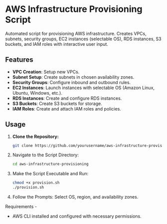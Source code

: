 # AWS Infrastructure Provisioning Script

Automated script for provisioning AWS infrastructure. Creates VPCs, subnets, security groups, EC2 instances (selectable OS), RDS instances, S3 buckets, and IAM roles with interactive user input.

## Features

- **VPC Creation**: Setup new VPCs.
- **Subnet Setup**: Create subnets in chosen availability zones.
- **Security Groups**: Configure inbound and outbound rules.
- **EC2 Instances**: Launch instances with selectable OS (Amazon Linux, Ubuntu, Windows, etc.).
- **RDS Instances**: Create and configure RDS instances.
- **S3 Buckets**: Create S3 buckets for storage.
- **IAM Roles**: Create and attach IAM roles and policies.

## Usage

1. **Clone the Repository:**
   ```bash
   git clone https://github.com/yourusername/aws-infrastructure-provisioning.git
2. Navigate to the Script Directory:
   ```bash
   cd aws-infrastructure-provisioning
4. Make the Script Executable and Run:
   ```bash
   chmod +x provision.sh
   ./provision.sh
6. Follow the Prompts: Select OS, region, and availability zones.

Requirements - 
* AWS CLI installed and configured with necessary permissions.





